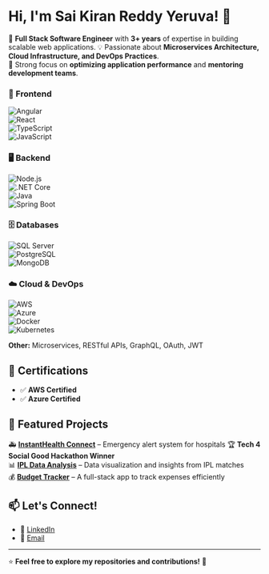 # Hi, I'm Sai Kiran Reddy Yeruva! 👋  

🚀 **Full Stack Software Engineer** with **3+ years** of expertise in building scalable web applications. 
💡 Passionate about **Microservices Architecture, Cloud Infrastructure, and DevOps Practices**.  
🎯 Strong focus on **optimizing application performance** and **mentoring development teams**.  

### 🚀 Frontend  
![Angular](https://img.shields.io/badge/Angular-DD0031?style=for-the-badge&logo=angular&logoColor=white)  
![React](https://img.shields.io/badge/React-61DAFB?style=for-the-badge&logo=react&logoColor=black)  
![TypeScript](https://img.shields.io/badge/TypeScript-3178C6?style=for-the-badge&logo=typescript&logoColor=white)  
![JavaScript](https://img.shields.io/badge/JavaScript-F7DF1E?style=for-the-badge&logo=javascript&logoColor=black)  

### 🖥️ Backend  
![Node.js](https://img.shields.io/badge/Node.js-339933?style=for-the-badge&logo=node.js&logoColor=white)  
![.NET Core](https://img.shields.io/badge/.NET_Core-512BD4?style=for-the-badge&logo=.net&logoColor=white)  
![Java](https://img.shields.io/badge/Java-007396?style=for-the-badge&logo=java&logoColor=white)  
![Spring Boot](https://img.shields.io/badge/Spring_Boot-6DB33F?style=for-the-badge&logo=spring-boot&logoColor=white)  


### 🗄️ Databases  
![SQL Server](https://img.shields.io/badge/SQL_Server-CC2927?style=for-the-badge&logo=microsoft-sql-server&logoColor=white)  
![PostgreSQL](https://img.shields.io/badge/PostgreSQL-336791?style=for-the-badge&logo=postgresql&logoColor=white)  
![MongoDB](https://img.shields.io/badge/MongoDB-47A248?style=for-the-badge&logo=mongodb&logoColor=white)  

### ☁️ Cloud & DevOps  
![AWS](https://img.shields.io/badge/AWS-232F3E?style=for-the-badge&logo=amazon-aws&logoColor=white)  
![Azure](https://img.shields.io/badge/Azure-0078D4?style=for-the-badge&logo=microsoft-azure&logoColor=white)  
![Docker](https://img.shields.io/badge/Docker-2496ED?style=for-the-badge&logo=docker&logoColor=white)  
![Kubernetes](https://img.shields.io/badge/Kubernetes-326CE5?style=for-the-badge&logo=kubernetes&logoColor=white)  

**Other:** Microservices, RESTful APIs, GraphQL, OAuth, JWT  

## 📜 Certifications  
- ✅ **AWS Certified**  
- ✅ **Azure Certified**  

## 📂 Featured Projects  
🚑 **[InstantHealth Connect](https://github.com/saiyskr/emergency-app)** – Emergency alert system for hospitals 🏆 **Tech 4 Social Good Hackathon Winner**  
📊 **[IPL Data Analysis](https://github.com/saiyskr/IPL_data_analysis)** – Data visualization and insights from IPL matches  
💰 **[Budget Tracker](https://github.com/saiyskr/BudgetTracker)** – A full-stack app to track expenses efficiently  


## 📫 Let's Connect!  
- 💼 [LinkedIn](https://www.linkedin.com/in/saikiranreddyy/)  
- 📧 [Email](mailto:syeruva2@buffalo.edu)  

---
⭐️ **Feel free to explore my repositories and contributions!** 🚀  


<!--
**saiyskr/saiyskr** is a ✨ _special_ ✨ repository because its `README.md` (this file) appears on your GitHub profile.

Here are some ideas to get you started:

- 🔭 I’m currently working on ...
- 🌱 I’m currently learning ...
- 👯 I’m looking to collaborate on ...
- 🤔 I’m looking for help with ...
- 💬 Ask me about ...
- 📫 How to reach me: ...
- 😄 Pronouns: ...
- ⚡ Fun fact: ...
-->
